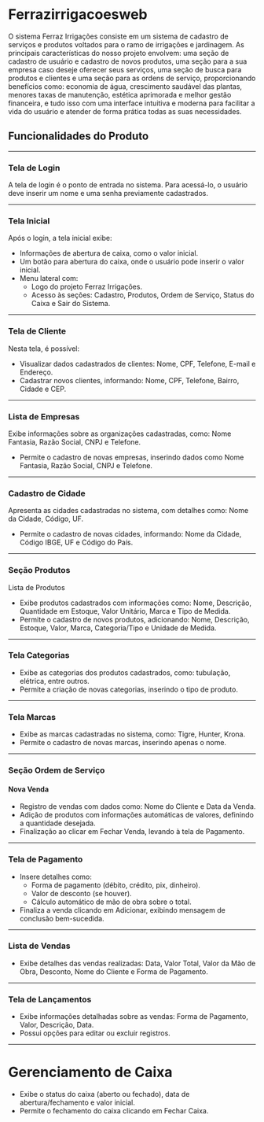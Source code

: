 # Ferrazirrigacoesweb

O sistema Ferraz Irrigações consiste em um sistema de cadastro de serviços e produtos voltados para o ramo de irrigações e jardinagem. As principais características do nosso projeto envolvem: uma seção de cadastro de usuário e cadastro de novos produtos, uma seção para a sua empresa caso deseje oferecer seus serviços, uma seção de busca para produtos e clientes e uma seção para as ordens de serviço, proporcionando benefícios como: economia de água, crescimento saudável das plantas, menores taxas de manutenção, estética aprimorada e melhor gestão financeira, e tudo isso com uma interface intuitiva e moderna para facilitar a vida do usuário e atender de forma prática todas as suas necessidades.

## Funcionalidades do Produto
______________________________________________________________________________________________________________

### Tela de Login
A tela de login é o ponto de entrada no sistema. Para acessá-lo, o usuário deve inserir um nome e uma senha previamente cadastrados.

______________________________________________________________________________________________________________

### Tela Inicial
Após o login, a tela inicial exibe:

 * Informações de abertura de caixa, como o valor inicial.
 * Um botão para abertura do caixa, onde o usuário pode inserir o valor inicial.
 * Menu lateral com:
    - Logo do projeto Ferraz Irrigações.
    - Acesso às seções: Cadastro, Produtos, Ordem de Serviço, Status do Caixa e Sair do Sistema.

______________________________________________________________________________________________________________

### Tela de Cliente
Nesta tela, é possível:

 * Visualizar dados cadastrados de clientes: Nome, CPF, Telefone, E-mail e Endereço.
 * Cadastrar novos clientes, informando: Nome, CPF, Telefone, Bairro, Cidade e CEP.

______________________________________________________________________________________________________________

### Lista de Empresas
Exibe informações sobre as organizações cadastradas, como: Nome Fantasia, Razão Social, CNPJ e Telefone.
 * Permite o cadastro de novas empresas, inserindo dados como Nome Fantasia, Razão Social, CNPJ e Telefone.

______________________________________________________________________________________________________________

### Cadastro de Cidade
Apresenta as cidades cadastradas no sistema, com detalhes como: Nome da Cidade, Código, UF.
* Permite o cadastro de novas cidades, informando: Nome da Cidade, Código IBGE, UF e Código do País.

______________________________________________________________________________________________________________

### Seção Produtos
Lista de Produtos
* Exibe produtos cadastrados com informações como: Nome, Descrição, Quantidade em Estoque, Valor Unitário, Marca e Tipo de Medida.
* Permite o cadastro de novos produtos, adicionando: Nome, Descrição, Estoque, Valor, Marca, Categoria/Tipo e Unidade de Medida.

______________________________________________________________________________________________________________

### Tela Categorias

* Exibe as categorias dos produtos cadastrados, como: tubulação, elétrica, entre outros.
* Permite a criação de novas categorias, inserindo o tipo de produto.

______________________________________________________________________________________________________________

### Tela Marcas

* Exibe as marcas cadastradas no sistema, como: Tigre, Hunter, Krona.
* Permite o cadastro de novas marcas, inserindo apenas o nome.

______________________________________________________________________________________________________________

### Seção Ordem de Serviço
#### Nova Venda

* Registro de vendas com dados como: Nome do Cliente e Data da Venda.
* Adição de produtos com informações automáticas de valores, definindo a quantidade desejada.
* Finalização ao clicar em Fechar Venda, levando à tela de Pagamento.

______________________________________________________________________________________________________________

### Tela de Pagamento

 * Insere detalhes como:
   - Forma de pagamento (débito, crédito, pix, dinheiro).
   - Valor de desconto (se houver).
   - Cálculo automático de mão de obra sobre o total.
* Finaliza a venda clicando em Adicionar, exibindo mensagem de conclusão bem-sucedida.

______________________________________________________________________________________________________________

### Lista de Vendas

* Exibe detalhes das vendas realizadas: Data, Valor Total, Valor da Mão de Obra, Desconto, Nome do Cliente e Forma de Pagamento.

______________________________________________________________________________________________________________

### Tela de Lançamentos

* Exibe informações detalhadas sobre as vendas: Forma de Pagamento, Valor, Descrição, Data.
* Possui opções para editar ou excluir registros.

______________________________________________________________________________________________________________

# Gerenciamento de Caixa

* Exibe o status do caixa (aberto ou fechado), data de abertura/fechamento e valor inicial.
* Permite o fechamento do caixa clicando em Fechar Caixa.


